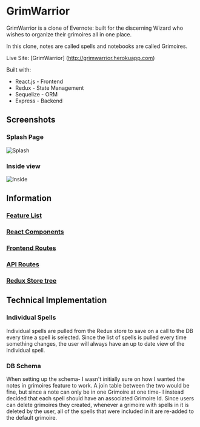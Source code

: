 # GrimWarrior
GrimWarrior is a clone of Evernote: built for the discerning Wizard who wishes to organize their grimoires all in one place.

In this clone, notes are called spells and notebooks are called Grimoires.

Live Site: [GrimWarrior] (http://grimwarrior.herokuapp.com)

Built with:
* React.js - Frontend
* Redux - State Management
* Sequelize - ORM
* Express - Backend

## Screenshots
### Splash Page
![Splash](https://user-images.githubusercontent.com/59124348/153916560-62166f87-a5c7-47f8-a696-729ca5293409.png)
### Inside view
![Inside](https://user-images.githubusercontent.com/59124348/153948975-76254a2a-0a8c-4f46-9e59-566afa92c91b.png)

## Information

### [Feature List](https://github.com/mothwork/grimwarrior/wiki/Features)

### [React Components](https://github.com/mothwork/grimwarrior/wiki/React-Components)

### [Frontend Routes](https://github.com/mothwork/grimwarrior/wiki/Frontend-Routes)

### [API Routes](https://github.com/mothwork/grimwarrior/wiki/API-Routes)

### [Redux Store tree](https://github.com/mothwork/grimwarrior/wiki/Redux-Store-Tree)

## Technical Implementation

### Individual Spells
Individual spells are pulled from the Redux store to save on a call to the DB every time a spell is selected. Since the list of spells is pulled every time something changes, the user will always have an up to date view of the individual spell.

### DB Schema
When setting up the schema- I wasn't initially sure on how I wanted the notes in grimoires feature to work. A join table between the two would be fine, but since a note can only be in one Grimoire at one time- I instead decided that each spell should have an associated Grimoire Id.
Since users can delete grimoires they created, whenever a grimoire with spells in it is deleted by the user, all of the spells that were included in it are re-added to the default grimoire.
